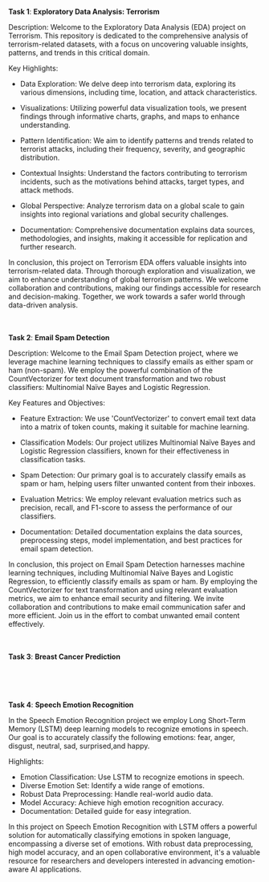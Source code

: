 **Task 1**: **Exploratory Data Analysis: Terrorism**

Description:
Welcome to the Exploratory Data Analysis (EDA) project on Terrorism. This repository is dedicated to the comprehensive analysis of terrorism-related datasets, with a focus on uncovering valuable insights, patterns, and trends in this critical domain.

Key Highlights:

* Data Exploration: We delve deep into terrorism data, exploring its various dimensions, including time, location, and attack characteristics.

* Visualizations: Utilizing powerful data visualization tools, we present findings through informative charts, graphs, and maps to enhance understanding.

* Pattern Identification: We aim to identify patterns and trends related to terrorist attacks, including their frequency, severity, and geographic distribution.

* Contextual Insights: Understand the factors contributing to terrorism incidents, such as the motivations behind attacks, target types, and attack methods.

* Global Perspective: Analyze terrorism data on a global scale to gain insights into regional variations and global security challenges.
* Documentation: Comprehensive documentation explains data sources, methodologies, and insights, making it accessible for replication and further research.

In conclusion, this project on Terrorism EDA offers valuable insights into terrorism-related data. Through thorough exploration and visualization, we aim to enhance understanding of global terrorism patterns. We welcome collaboration and contributions, making our findings accessible for research and decision-making. Together, we work towards a safer world through data-driven analysis.
</br>
</br>
</br>

**Task 2**: **Email Spam Detection**

Description:
Welcome to the Email Spam Detection project, where we leverage machine learning techniques to classify emails as either spam or ham (non-spam). We employ the powerful combination of the CountVectorizer for text document transformation and two robust classifiers: Multinomial Naïve Bayes and Logistic Regression.

Key Features and Objectives:

* Feature Extraction: We use 'CountVectorizer' to convert email text data into a matrix of token counts, making it suitable for machine learning.

* Classification Models: Our project utilizes Multinomial Naïve Bayes and Logistic Regression classifiers, known for their effectiveness in classification tasks.

* Spam Detection: Our primary goal is to accurately classify emails as spam or ham, helping users filter unwanted content from their inboxes.

* Evaluation Metrics: We employ relevant evaluation metrics such as precision, recall, and F1-score to assess the performance of our classifiers.


* Documentation: Detailed documentation explains the data sources, preprocessing steps, model implementation, and best practices for email spam detection.


In conclusion, this project on Email Spam Detection harnesses machine learning techniques, including Multinomial Naïve Bayes and Logistic Regression, to efficiently classify emails as spam or ham. By employing the CountVectorizer for text transformation and using relevant evaluation metrics, we aim to enhance email security and filtering. We invite collaboration and contributions to make email communication safer and more efficient. Join us in the effort to combat unwanted email content effectively.
</br>
</br>
</br>

**Task 3**: **Breast Cancer Prediction**




</br>
</br>
</br>


**Task 4**: **Speech Emotion Recognition**

In the Speech Emotion Recognition project we employ Long Short-Term Memory (LSTM) deep learning models to recognize emotions in speech. Our goal is to accurately classify the following emotions: fear, anger, disgust, neutral, sad, surprised,and happy.

Highlights:

* Emotion Classification: Use LSTM to recognize emotions in speech.
* Diverse Emotion Set: Identify a wide range of emotions.
* Robust Data Preprocessing: Handle real-world audio data.
* Model Accuracy: Achieve high emotion recognition accuracy.
* Documentation: Detailed guide for easy integration.

In this project on Speech Emotion Recognition with LSTM offers a powerful solution for automatically classifying emotions in spoken language, encompassing a diverse set of emotions. With robust data preprocessing, high model accuracy, and an open collaborative environment, it's a valuable resource for researchers and developers interested in advancing emotion-aware AI applications.
